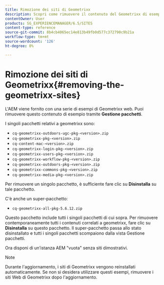 ```yaml
---
title: Rimozione dei siti di Geometrixx
description: Scopri come rimuovere il contenuto del Geometrixx di esempio.
contentOwner: User
products: SG_EXPERIENCEMANAGER/6.5/SITES
content-type: reference
source-git-commit: 8b4cb4065ec14e813b49fb0d577c372790c9b21a
workflow-type: tm+mt
source-wordcount: '126'
ht-degree: 0%

---
```



# Rimozione dei siti di Geometrixx{#removing-the-geometrixx-sites}

L&#39;AEM viene fornito con una serie di esempi di Geometrixx web. Puoi rimuovere questo contenuto di esempio tramite **Gestione pacchetti**.

I singoli pacchetti relativi a geometrixx sono:

* `cq-geometrixx-outdoors-ugc-pkg-<version>.zip`
* `cq-geometrixx-pkg-<version>.zip`
* `cq-content-mac-<version>.zip`
* `cq-geometrixx-login-pkg-<version>.zip`
* `cq-geometrixx-users-pkg-<version>.zip`
* `cq-geometrixx-workflow-pkg-<version>.zip`
* `cq-geometrixx-outdoors-pkg-<version>.zip`
* `cq-geometrixx-commons-pkg-<version>.zip`
* `cq-geometrixx-media-pkg-<version>.zip`

Per rimuovere un singolo pacchetto, è sufficiente fare clic su **Disinstalla** su tale pacchetto.

C&#39;è anche un super-pacchetto:

* `cq-geometrixx-all-pkg-5.6.12.zip`

Questo pacchetto include tutti i singoli pacchetti di cui sopra. Per rimuovere contemporaneamente tutti i contenuti correlati a geometrixx, fare clic su **Disinstalla** su questo pacchetto. Il super-pacchetto passa allo stato disinstallato e tutti i singoli pacchetti scompaiono dalla vista Gestione pacchetti.

Ora disponi di un’istanza AEM &quot;vuota&quot; senza siti dimostrativi.

>[!NOTE]
>
>Durante l&#39;aggiornamento, i siti di Geometrixx vengono reinstallati automaticamente. Se non si desidera utilizzare questi esempi, rimuovere i siti Web di Geometrixx dopo l&#39;aggiornamento.

